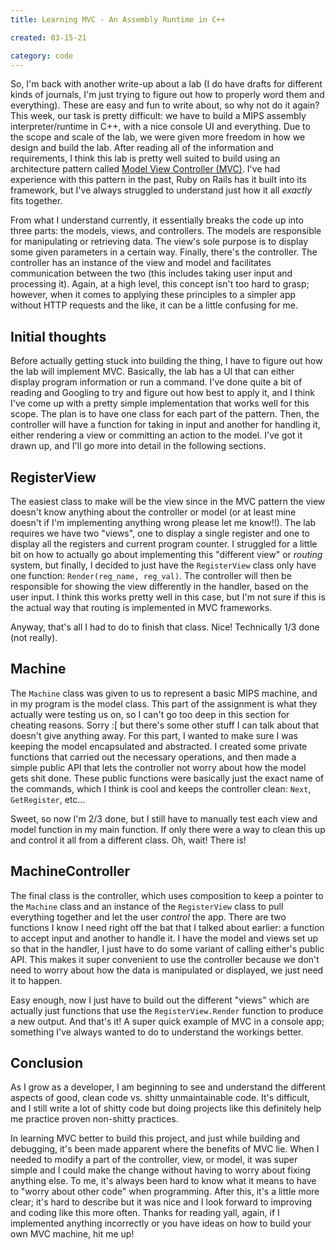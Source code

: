 ```yaml
---
title: Learning MVC - An Assembly Runtime in C++

created: 03-15-21

category: code
---
```


So, I'm back with another write-up about a lab (I do have drafts for different kinds of journals, I'm just trying to figure out how to properly word them and everything). These are easy and fun to write about, so why not do it again? This week, our task is pretty difficult: we have to build a MIPS assembly interpreter/runtime in C++, with a nice console UI and everything. Due to the scope and scale of the lab, we were given more freedom in how we design and build the lab. After reading all of the information and requirements, I think this lab is pretty well suited to build using an architecture pattern called [Model View Controller (MVC)](https://en.wikipedia.org/wiki/Model%E2%80%93view%E2%80%93controller). I've had experience with this pattern in the past, Ruby on Rails has it built into its framework, but I've always struggled to understand just how it all *exactly* fits together. 

From what I understand currently, it essentially breaks the code up into three parts: the models, views, and controllers. The models are responsible for manipulating or retrieving data. The view's sole purpose is to display some given parameters in a certain way. Finally, there's the controller. The controller has an instance of the view and model and facilitates communication between the two (this includes taking user input and processing it). Again, at a high level, this concept isn't too hard to grasp; however, when it comes to applying these principles to a simpler app without HTTP requests and the like, it can be a little confusing for me.

## Initial thoughts

Before actually getting stuck into building the thing, I have to figure out how the lab will implement MVC. Basically, the lab has a UI that can either display program information or run a command. I've done quite a bit of reading and Googling to try and figure out how best to apply it, and I think I've come up with a pretty simple implementation that works well for this scope. The plan is to have one class for each part of the pattern. Then, the controller will have a function for taking in input and another for handling it, either rendering a view or committing an action to the model. I've got it drawn up, and I'll go more into detail in the following sections.

## RegisterView

The easiest class to make will be the view since in the MVC pattern the view doesn't know anything about the controller or model (or at least mine doesn't if I'm implementing anything wrong please let me know!!). The lab requires we have two "views", one to display a single register and one to display all the registers and current program counter. I struggled for a little bit on how to actually go about implementing this "different view" or *routing* system, but finally, I decided to just have the `RegisterView` class only have one function: `Render(reg_name, reg_val)`. The controller will then be responsible for showing the view differently in the handler, based on the user input. I think this works pretty well in this case, but I'm not sure if this is the actual way that routing is implemented in MVC frameworks.

Anyway, that's all I had to do to finish that class. Nice! Technically 1/3 done (not really).

## Machine

The `Machine` class was given to us to represent a basic MIPS machine, and in my program is the model class. This part of the assignment is what they actually were testing us on, so I can't go too deep in this section for cheating reasons. Sorry :[ but there's some other stuff I can talk about that doesn't give anything away. For this part, I wanted to make sure I was keeping the model encapsulated and abstracted. I created some private functions that carried out the necessary operations, and then made a simple public API that lets the controller not worry about how the model gets shit done. These public functions were basically just the exact name of the commands, which I think is cool and keeps the controller clean: `Next`, `GetRegister`, etc...

Sweet, so now I'm 2/3 done, but I still have to manually test each view and model function in my main function. If only there were a way to clean this up and control it all from a different class. Oh, wait! There is!

## MachineController

The final class is the controller, which uses composition to keep a pointer to the `Machine` class and an instance of the `RegisterView` class to pull everything together and let the user *control* the app. There are two functions I know I need right off the bat that I talked about earlier: a function to accept input and another to handle it. I have the model and views set up so that in the handler, I just have to do some variant of calling either's public API. This makes it super convenient to use the controller because we don't need to worry about how the data is manipulated or displayed, we just need it to happen.

Easy enough, now I just have to build out the different "views" which are actually just functions that use the `RegisterView.Render` function to produce a new output. And that's it! A super quick example of MVC in a console app; something I've always wanted to do to understand the workings better.

## Conclusion

As I grow as a developer, I am beginning to see and understand the different aspects of good, clean code vs. shitty unmaintainable code. It's difficult, and I still write a lot of shitty code but doing projects like this definitely help me practice proven non-shitty practices.

In learning MVC better to build this project, and just while building and debugging, it's been made apparent where the benefits of MVC lie. When I needed to modify a part of the controller, view, or model, it was super simple and I could make the change without having to worry about fixing anything else. To me, it's always been hard to know what it means to have to "worry about other code" when programming. After this, it's a little more clear; it's hard to describe but it was nice and I look forward to improving and coding like this more often. Thanks for reading yall, again, if I implemented anything incorrectly or you have ideas on how to build your own MVC machine, hit me up!